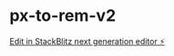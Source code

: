 # px-to-rem-v2

[Edit in StackBlitz next generation editor ⚡️](https://stackblitz.com/~/github.com/dheselton/px-to-rem-v2)